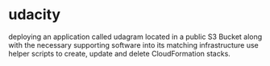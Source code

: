 # udacity
deploying an application called udagram located in a public S3 Bucket along with the necessary supporting software into its matching infrastructure
use helper scripts to create, update and delete CloudFormation stacks.
